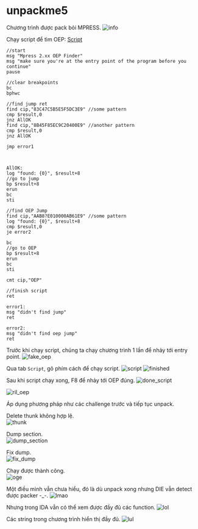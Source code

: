 # unpackme5

Chương trình được pack bỏi MPRESS.
![info](image.png)

Chạy script để tìm OEP: [Script](https://github.com/x64dbg/Scripts/blob/master/Mpress2xx.txt)

```
//start
msg "Mpress 2.xx OEP Finder"
msg "make sure you're at the entry point of the program before you continue"
pause

//clear breakpoints
bc
bphwc

//find jump ret
find cip,"83C47C5B5E5F5DC3E9" //some pattern
cmp $result,0
jnz AllOK
find cip,"8B45F85EC9C20400E9" //another pattern
cmp $result,0
jnz AllOK

jmp error1



AllOK:
log "found: {0}", $result+8
//go to jump
bp $result+8
erun
bc
sti

//find OEP Jump
find cip,"AAB8?E010000AB61E9" //some pattern
log "found: {0}", $result+8
cmp $result,0
je error2

bc
//go to OEP
bp $result+8
erun
bc
sti

cmt cip,"OEP"

//finish script
ret

error1:
msg "didn't find jump"
ret

error2:
msg "didn't find oep jump"
ret
```

Trước khi chạy script, chúng ta chạy chương trình 1 lần để nhảy tới entry point.
![fake_oep](image-1.png)

Qua tab `Script`, gõ phím cách để chạy script.
![script](image-2.png)
![finished](image-3.png)

Sau khi script chạy xong, F8 để nhảy tới OEP đúng.
![done_script](image-4.png)

![ril_oep](image-5.png)

Áp dụng phương pháp như các challenge trước và tiếp tục unpack.

Delete thunk không hợp lệ. <br>
![thunk](image-6.png)

Dump section. <br>
![dump_section](image-7.png)

Fix dump. <br>
![fix_dump](image-8.png)

Chạy được thành công. <br>
![oge](image-9.png)

Một điều mình vẫn chưa hiểu, đó là dù unpack xong nhưng DIE vẫn detect được packer -_-. <r>
![lmao](image-10.png)

Nhưng trong IDA vẫn có thể xem được đầy đủ các function.
![lol](image-11.png)

Các string trong chương trình hiển thị đầy đủ.
![lul](image-12.png)
